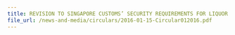 ```yaml
---
title: REVISION TO SINGAPORE CUSTOMS’ SECURITY REQUIREMENTS FOR LIQUOR AND TOBACCO PRODUCTS
file_url: /news-and-media/circulars/2016-01-15-Circular012016.pdf
---
```

